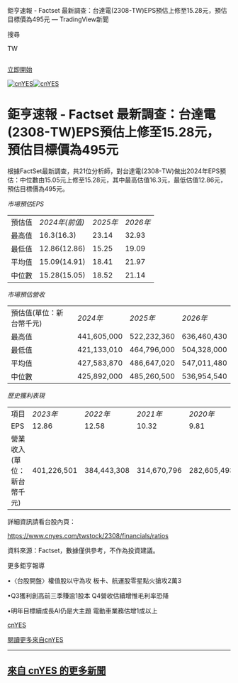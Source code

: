  鉅亨速報 - Factset 最新調查：台達電(2308-TW)EPS預估上修至15.28元，預估目標價為495元 — TradingView新聞





















































































































 



搜尋

TW




![]()

[立即開始](/pricing/?source=header_go_pro_button&feature=start_free_trial)

[![cnYES](https://s3.tradingview.com/news/logo/cnyes--theme-light.svg)![cnYES](https://s3.tradingview.com/news/logo/cnyes--theme-dark.svg)](https://cnyes.com/)

# 鉅亨速報 - Factset 最新調查：台達電(2308-TW)EPS預估上修至15.28元，預估目標價為495元

根據FactSet最新調查，共21位分析師，對台達電(2308-TW)做出2024年EPS預估：中位數由15.05元上修至15.28元，其中最高估值16.3元，最低估值12.86元，預估目標價為495元。

*市場預估EPS*

|  |  |  |  |
| --- | --- | --- | --- |
| 預估值 | *2024年(前值)* | *2025年* | *2026年* |
| 最高值 | 16.3(16.3) | 23.14 | 32.93 |
| 最低值 | 12.86(12.86) | 15.25 | 19.09 |
| 平均值 | 15.09(14.91) | 18.41 | 21.97 |
| 中位數 | 15.28(15.05) | 18.52 | 21.14 |

*市場預估營收*

|  |  |  |  |
| --- | --- | --- | --- |
| 預估值(單位：新台幣千元) | *2024年* | *2025年* | *2026年* |
| 最高值 | 441,605,000 | 522,232,360 | 636,460,430 |
| 最低值 | 421,133,010 | 464,796,000 | 504,328,000 |
| 平均值 | 427,583,870 | 486,647,020 | 547,011,480 |
| 中位數 | 425,892,000 | 485,260,500 | 536,954,540 |

*歷史獲利表現*

|  |  |  |  |  |
| --- | --- | --- | --- | --- |
| 項目 | *2023年* | *2022年* | *2021年* | *2020年* |
| EPS | 12.86 | 12.58 | 10.32 | 9.81 |
| 營業收入(單位：新台幣千元) | 401,226,501 | 384,443,308 | 314,670,796 | 282,605,493 |

詳細資訊請看台股內頁：

https://www.cnyes.com/twstock/2308/financials/ratios

資料來源：Factset，數據僅供參考，不作為投資建議。

更多鉅亨報導

•〈台股開盤〉權值股以守為攻 板卡、航運股零星點火搶攻2萬3

•Q3獲利創高前三季賺逾1股本 Q4營收估續增惟毛利率恐降

•明年目標續成長AI仍是大主題 電動車業務估增1成以上

[cnYES](/news/providers/cnyes)

[閱讀更多來自cnYES](https://cnyes.com/)

---

## [來自 cnYES 的更多新聞](/news-flow/?provider=cnyes)